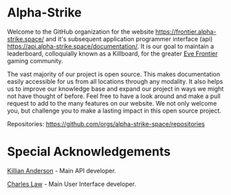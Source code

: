 # Alpha-Strike

Welcome to the GitHub organization for the website https://frontier.alpha-strike.space/ and it's subsequent application programmer interface (api) https://api.alpha-strike.space/documentation/. It is our goal to maintain a leaderboard, colloquially known as a Killboard, for the greater [Eve Frontier](https://www.evefrontier.com/en) gaming community. 

The vast majority of our project is open source. This makes documentation easily accessible for us from all locations through any modality. It also helps us to improve our knowledge base and expand our project in ways we might not have thought of before. 
Feel free to have a look around and make a pull request to add to the many features on our website. We not only welcome you, but challenge you to make a lasting impact in this open source project.

Repositories: https://github.com/orgs/alpha-strike-space/repositories

# Special Acknowledgements

[Killian Anderson](https://github.com/kandrsn99) - Main API developer.

[Charles Law](https://github.com/claw726) - Main User Interface developer.

